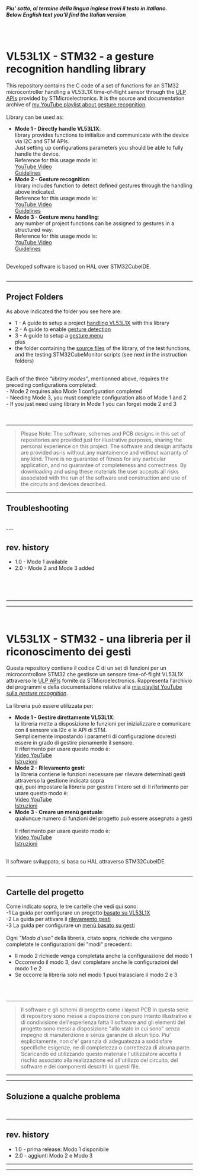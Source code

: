 <br>


_**Piu' sotto, al termine della lingua inglese trovi il testo in italiano. </i>**_<br>
_**Below English text you'll find the Italian version</i>**_

<br>
<br>

# VL53L1X - STM32 -  a gesture recognition handling library

This repository contains the C code of a set of functions for an STM32 microcontroller handling a VL53L1X time-of-flight sensor through the [ULP APIs](https://www.st.com/en/embedded-software/stsw-img032.html) provided by STMicroelectronics. It is the source and documentation archive of [my YouTube playlist about gesture recognition](https://youtube.com/playlist?list=PL6Fwy7aR3zSlArL6TJnSjWSbKmxM5BHnb&si=_yf3am68zesmYO3j).<br>
<br>
Library can be used as:<br>
-	<b>Mode 1 - Directly handle VL53L1X</b>:<br>
	library provides functions to initialize and communicate with the device via I2C and STM APIs.<br>
	Just setting up configurations parameters you should be able to fully handle the device.<br>
	Reference for this usage mode is:<br>
	[YouTube Video](https://youtu.be/xNhK2Uju1b4)<br> 
	[Guidelines](./1-direct_handling)<br>
-	<b>Mode 2 - Gesture recognition</b>:<br>
	library includes function to detect defined gestures through the handling above indicated.<br>
	Reference for this usage mode is:<br>
	[YouTube Video](https://youtu.be/igdWc8bO9kg)<br> 
	[Guidelines](./2-gesture_detection)<br>
-	<b>Mode 3 - Gesture menu handling</b>:<br>
	any number of project functions can be assigned to gestures in a structured way. <br>
	Reference for this usage mode is:<br>
	[YouTube Video](https://www.youtube.com/watch?v=igdWc8bO9kg&t=1001s) <br>
	[Guidelines](./3-gesture_menu_handling)<br>
<br>
Developed software is based on HAL over STM32CubeIDE.<br>
<br>
				
---

## Project Folders

As above indicated the folder you see here are:<br>
-	1 - A guide to setup a project [handling VL53L1X](./1-direct_handling) with this library<br>
-	2 - A guide to enable [gesture detection](./2-gesture_detection)<br>
-	3 - A guide to setup a [gesture menu](./3-gesture_menu_handling)<br>
plus
-	the folder containing the [source files](./src) of the library, of the test functions, and the testing STM32CubeMonitor scripts (see next in the instruction folders) 
<br>
Each of the three <i>"library modes"</i>, mentionned above, requires the preceding configurations completed:<br>
- Mode 2 requires also Mode 1 configuration completed<br>
- Needing Mode 3, you must complete configuration also of Mode 1 and 2<br>
- If you just need using library in Mode 1 you can forget mode 2 and 3<br>
<br>
<br>

---
> Please Note:
> The software, schemes and PCB designs in this set of repositories are provided just for 
> illustrative purposes, sharing the personal experience on this project. 
> The software and design artifacts are provided as-is without any mantainence and without
> warranty of any kind. There is no guarantee of fitness for any particular application, 
> and no guarantee of completeness and correctness. 
> By downloading and using these materials the user accepts all risks associated with the
> run of the software and construction and use of the circuits and devices described.<br>
---

## Troubleshooting
<br>
---

## rev. history

-	1.0		-	Mode 1 available
-	2.0		-	Mode 2 and Mode 3 added
<br>
<br>
<br>

---
---

<br>


# VL53L1X - STM32 -  una libreria per il riconoscimento dei gesti

Questa repository contiene il codice C di un set di funzioni per un microcontrollore STM32 che gestisce un sensore time-of-flight VL53L1X attraverso le [ULP APIs](https://www.st.com/en/embedded-software/stsw-img032.html) fornite da STMicroelectronics. Rappresenta l'archivio dei programmi e della documentazione relativa alla [mia playlist YouTube sulla <i>gesture recognition</i>](https://youtube.com/playlist?list=PL6Fwy7aR3zSlArL6TJnSjWSbKmxM5BHnb&si=_yf3am68zesmYO3j).<br>
<br>
La libreria può essere utilizzata per:<br>
-	<b>Mode 1 - Gestire direttamente VL53L1X</b>:<br>
	la libreria mette a disposizione le funzioni per inizializzare e comunicare con il sensore via I2c e le API di STM.<br>
	Semplicemente impostando i parametri di configurazione dovresti essere in grado di gestire pienamente il sensore.<br>
	Il riferimento per usare questo modo è:<br>
	[Video YouTube](https://youtu.be/xNhK2Uju1b4)<br> 
	[Istruzioni](./1-direct_handling)<br>
-	<b>Mode 2 - Rilevamento gesti</b>:<br>
	la libreria contiene le funzioni necessare per rilevare determinati gesti attraverso la gestione indicata sopra<br>
	qui, puoi impostare la libreria per gestire l'intero set di 	Il riferimento per usare questo modo è:<br>
	[Video YouTube](https://youtu.be/igdWc8bO9kg)<br> 
	[Istruzioni](./2-direct_handling)<br>
-	<b>Mode 3 - Creare un menù gestuale</b>:<br>
	qualunque numero di funzioni del progetto può essere assegnato a gesti<br>  
	Il riferimento per usare questo modo è:<br>
	[Video YouTube](https://www.youtube.com/watch?v=igdWc8bO9kg&t=1001s) <br>
	[Istruzioni](./3-gesture_menu_handling)<br>
<br>
Il software sviluppato, si basa su HAL attraverso STM32CubeIDE.<br>
<br>

---

## Cartelle del progetto 

Come indicato sopra, le tre cartelle che vedi qui sono:<br>
-1 La guida per configurare un progetto [basato su VL53L1X](./1-direct_handling)<br>
-2 La guida per attivare il [rilevamento gesti](./2-gesture_detection)<br>
-3 La guida per configurare un [menù basato su gesti](./3-gesture_menu_handling)<br>
<br>
Ogni <i>"Modo d'uso"</i> della libreria, citato sopra, richiede che vengano completate le configurazioni dei "modi" precedenti:<br>
- Il modo 2 richiede venga completata anche la configurazione del modo 1<br>
- Occorrendo il modo 3, devi completare anche le configurazioni del modo 1 e 2<br>
- Se occorre la libreria solo nel modo 1 puoi tralasciare il modo 2 e 3<br>
<br>
<br>

---
> Il software e gli schemi di progetto come i layout PCB in questa serie di repository 
> sono messe a disposizione con puro intento illustrativo e di condivisione dell'esperienza fatta
> Il software and gli elementi del progetto sono messi a disposizione "allo stato in cui sono"
> senza impegno di manutenzione e senza garanzie di alcun tipo. Piu' esplicitamente, non c'e' garanzia di 
> adeguatezza a soddisfare specifiche esigenze, ne di completezza o correttezza di alcuna parte.
> Scaricando ed utilizzando questo materiale l'utilizzatore accetta il rischio associato alla
> realizzazione ed all'utilizzo del circuito, del software e dei componenti descritti in questi file.<br> 

---



---

## Soluzione a qualche problema
<br>	

---

## rev. history

-	1.0		-	prima release: Modo 1 disponibile
-	2.0		-	aggiunti Modo 2 e Modo 3


---
---


